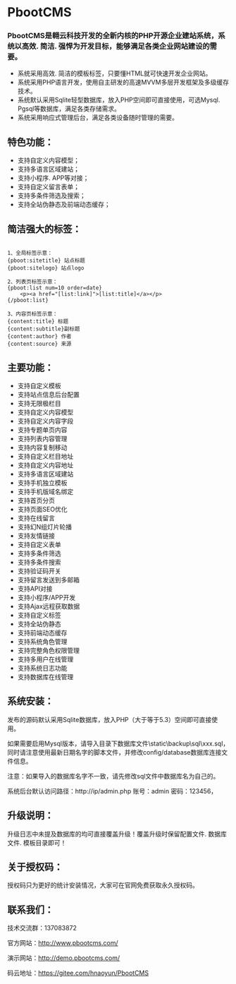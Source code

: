 # PbootCMS

### PbootCMS是翱云科技开发的全新内核的PHP开源企业建站系统，系统以高效. 简洁. 强悍为开发目标，能够满足各类企业网站建设的需要。
* 系统采用高效. 简洁的模板标签，只要懂HTML就可快速开发企业网站。
* 系统采用PHP语言开发，使用自主研发的高速MVVM多层开发框架及多级缓存技术。
* 系统默认采用Sqlite轻型数据库，放入PHP空间即可直接使用，可选Mysql. Pgsql等数据库，满足各类存储需求。
* 系统采用响应式管理后台，满足各类设备随时管理的需要。


##  特色功能：
* 支持自定义内容模型；
* 支持多语言区域建站；
* 支持小程序. APP等对接；
* 支持自定义留言表单；
* 支持多条件筛选及搜索；
* 支持全站伪静态及前端动态缓存；


##  简洁强大的标签：
```

1、全局标签示意：
{pboot:sitetitle} 站点标题 
{pboot:sitelogo} 站点logo

2、列表页标签示意：
{pboot:list num=10 order=date}
	<p><a href="[list:link]">[list:title]</a></p>
{/pboot:list}

3、内容页标签示意：
{content:title} 标题
{content:subtitle}副标题
{content:author} 作者
{content:source} 来源

```


##  主要功能：
* 支持自定义模板
* 支持站点信息后台配置
* 支持无限极栏目
* 支持自定义内容模型
* 支持自定义内容字段
* 支持专题单页内容
* 支持列表内容管理
* 支持内容复制移动
* 支持自定义栏目地址
* 支持自定义内容地址
* 支持多语言区域建站
* 支持手机独立模板
* 支持手机版域名绑定
* 支持首页分页
* 支持页面SEO优化
* 支持在线留言
* 支持幻N组灯片轮播
* 支持友情链接
* 支持自定义表单
* 支持多条件筛选
* 支持多条件搜索
* 支持验证码开关
* 支持留言发送到多邮箱
* 支持API对接
* 支持小程序/APP开发
* 支持Ajax远程获取数据
* 支持自定义标签
* 支持全站伪静态
* 支持前端动态缓存
* 支持系统角色管理
* 支持完整角色权限管理
* 支持多用户在线管理
* 支持系统日志功能
* 支持数据库在线管理


##  系统安装：

发布的源码默认采用Sqlite数据库，放入PHP（大于等于5.3）空间即可直接使用。 

如果需要启用Mysql版本，请导入目录下数据库文件\static\backup\sql\xxx.sql，同时请注意使用最新日期名字的脚本文件，并修改config/database数据库连接文件信息。

注意：如果导入的数据库名字不一致，请先修改sql文件中数据库名为自己的。

系统后台默认访问路径：http://ip/admin.php   账号：admin   密码：123456，


##  升级说明：

升级日志中未提及数据库的均可直接覆盖升级！覆盖升级时保留配置文件. 数据库文件. 模板目录即可！

##  关于授权码：
授权码只为更好的统计安装情况，大家可在官网免费获取永久授权码。



##  联系我们：

技术交流群：137083872

官方网站：http://www.pbootcms.com/

演示网站：http://demo.pbootcms.com/

码云地址：https://gitee.com/hnaoyun/PbootCMS 